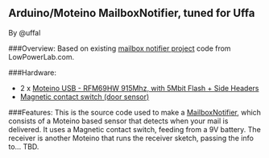 Arduino/Moteino MailboxNotifier, tuned for Uffa
----------------
By @uffal

###Overview:
Based on existing [mailbox notifier project](https://github.com/LowPowerLab/MailboxNotifier) code from LowPowerLab.com.


###Hardware:
* 2 x [Moteino USB - RFM69HW 915Mhz, with 5Mbit Flash + Side Headers](https://lowpowerlab.com/shop/moteinousb)
* [Magnetic contact switch (door sensor)](https://www.adafruit.com/products/375)


###Features:
This is the source code used to make a [MailboxNotifier](http://lowpowerlab.com/?p=519), which consists of a Moteino
based sensor that detects when your mail is delivered. It uses a Magnetic contact switch, feeding from a 9V battery.
The receiver is another Moteino that runs the receiver sketch, passing the info to... TBD.